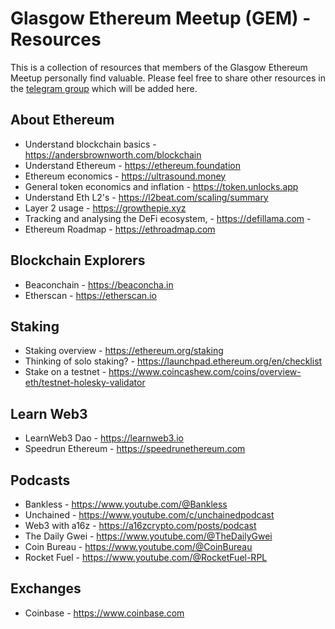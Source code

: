 # Glasgow Ethereum Meetup (GEM) - Resources

This is a collection of resources that members of the Glasgow Ethereum Meetup personally find valuable. Please feel free to share other resources in the [telegram group](https://t.me/+7M9aslxgcHMxNzNk) which will be added here.

## About Ethereum

- Understand blockchain basics - https://andersbrownworth.com/blockchain
- Understand Ethereum - https://ethereum.foundation 
- Ethereum economics - https://ultrasound.money 
- General token economics and inflation - https://token.unlocks.app
- Understand Eth L2's - https://l2beat.com/scaling/summary
- Layer 2 usage - https://growthepie.xyz 
- Tracking and analysing the DeFi ecosystem, - https://defillama.com - 
- Ethereum Roadmap - https://ethroadmap.com

## Blockchain Explorers
- Beaconchain - https://beaconcha.in
- Etherscan - https://etherscan.io

## Staking 
- Staking overview - https://ethereum.org/staking
- Thinking of solo staking? - https://launchpad.ethereum.org/en/checklist
-  Stake on a testnet - https://www.coincashew.com/coins/overview-eth/testnet-holesky-validator

## Learn Web3
- LearnWeb3 Dao - https://learnweb3.io
- Speedrun Ethereum - https://speedrunethereum.com

## Podcasts
- Bankless - https://www.youtube.com/@Bankless
- Unchained - https://www.youtube.com/c/unchainedpodcast
- Web3 with a16z - https://a16zcrypto.com/posts/podcast
- The Daily Gwei - https://www.youtube.com/@TheDailyGwei
- Coin Bureau - https://www.youtube.com/@CoinBureau
- Rocket Fuel - https://www.youtube.com/@RocketFuel-RPL

## Exchanges
- Coinbase - https://www.coinbase.com